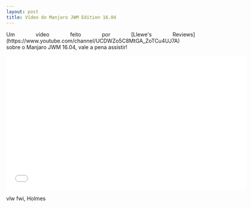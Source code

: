 ```yaml
---
layout: post
title: Vídeo do Manjaro JWM Edition 16.04
---
```


<p style="text-align: justify;">Um vídeo feito por [Llewe's Reviews](https://www.youtube.com/channel/UCDWZo5C8MtGA_ZoTCu4UJ7A) sobre o Manjaro JWM 16.04, vale a pena assistir!</p>

<iframe width="640" height="360" src="//www.youtube.com/embed/58fQeX-VH9o?feature=player_detailpage" frameborder="0" allowfullscreen></iframe>

vlw fwi, Holmes
